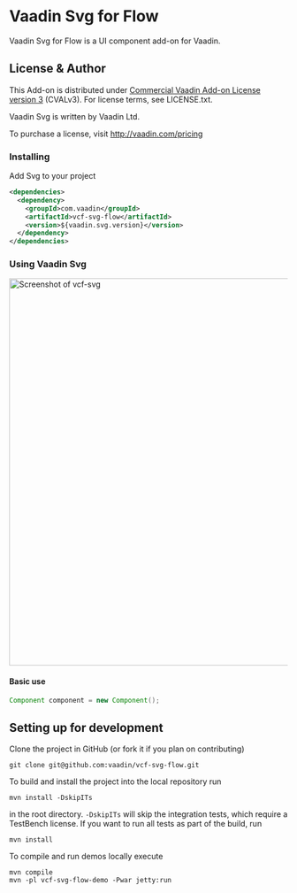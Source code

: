# Vaadin Svg for Flow

Vaadin Svg for Flow is a UI component add-on for Vaadin.

## License & Author

This Add-on is distributed under [Commercial Vaadin Add-on License version 3](http://vaadin.com/license/cval-3) (CVALv3). For license terms, see LICENSE.txt.

Vaadin Svg is written by Vaadin Ltd.

To purchase a license, visit http://vaadin.com/pricing

### Installing
Add Svg to your project
```xml
<dependencies>
  <dependency>
    <groupId>com.vaadin</groupId>
    <artifactId>vcf-svg-flow</artifactId>
    <version>${vaadin.svg.version}</version>
  </dependency>
</dependencies>
```

### Using Vaadin Svg

[<img src="https://raw.githubusercontent.com/vaadin/vcf-svg/master/screenshot.gif" width="700" alt="Screenshot of vcf-svg">](https://vaadin.com/components/vcf-svg)

#### Basic use
```java
Component component = new Component();
```

## Setting up for development

Clone the project in GitHub (or fork it if you plan on contributing)

```
git clone git@github.com:vaadin/vcf-svg-flow.git
```

To build and install the project into the local repository run

```mvn install -DskipITs```

in the root directory. `-DskipITs` will skip the integration tests, which require a TestBench license. If you want to run all tests as part of the build, run

```mvn install```

To compile and run demos locally execute

```
mvn compile
mvn -pl vcf-svg-flow-demo -Pwar jetty:run
```
